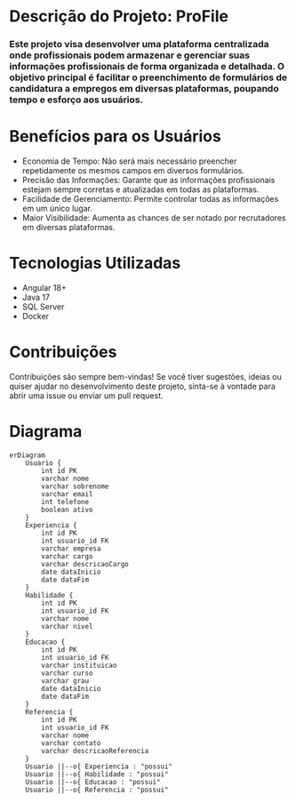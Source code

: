 # Descrição do Projeto: ProFile

### Este projeto visa desenvolver uma plataforma centralizada onde profissionais podem armazenar e gerenciar suas informações profissionais de forma organizada e detalhada. O objetivo principal é facilitar o preenchimento de formulários de candidatura a empregos em diversas plataformas, poupando tempo e esforço aos usuários.

# Benefícios para os Usuários
- Economia de Tempo: Não será mais necessário preencher repetidamente os mesmos campos em diversos formulários.
- Precisão das Informações: Garante que as informações profissionais estejam sempre corretas e atualizadas em todas as plataformas.
- Facilidade de Gerenciamento: Permite controlar todas as informações em um único lugar.
- Maior Visibilidade: Aumenta as chances de ser notado por recrutadores em diversas plataformas.

# Tecnologias Utilizadas
- Angular 18+
- Java 17
- SQL Server
- Docker

# Contribuições

Contribuições são sempre bem-vindas! Se você tiver sugestões, ideias ou quiser ajudar no desenvolvimento deste projeto, sinta-se à vontade para abrir uma issue ou enviar um pull request.

# Diagrama
```mermaid
erDiagram
    Usuario {
        int id PK
        varchar nome
        varchar sobrenome
        varchar email
        int telefone
        boolean ativo
    }
    Experiencia {
        int id PK
        int usuario_id FK
        varchar empresa
        varchar cargo
        varchar descricaoCargo
        date dataInicio
        date dataFim
    }
    Habilidade {
        int id PK
        int usuario_id FK
        varchar nome
        varchar nivel
    }
    Educacao {
        int id PK
        int usuario_id FK
        varchar instituicao
        varchar curso
        varchar grau
        date dataInicio
        date dataFim
    }
    Referencia {
        int id PK
        int usuario_id FK
        varchar nome
        varchar contato
        varchar descricaoReferencia
    }
    Usuario ||--o{ Experiencia : "possui"
    Usuario ||--o{ Habilidade : "possui"
    Usuario ||--o{ Educacao : "possui"
    Usuario ||--o{ Referencia : "possui"
```
